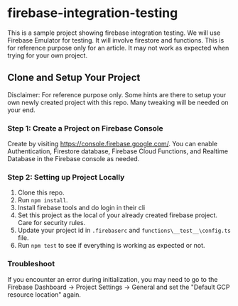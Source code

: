 # firebase-integration-testing

This is a sample project showing firebase integration testing. We will use Firebase Emulator for testing. It will involve firestore and functions. This is for reference purpose only for an article. It may not work as expected when trying for your own project.

## Clone and Setup Your Project

Disclaimer: For reference purpose only. Some hints are there to setup your own newly created project with this repo. Many tweaking will be needed on your end.

### Step 1: Create a Project on Firebase Console

Create by visiting <https://console.firebase.google.com/>. You can enable Authentication, Firestore database, Firebase Cloud Functions, and Realtime Database in the Firebase console as needed.

### Step 2: Setting up Project Locally

1. Clone this repo.
2. Run `npm install`.
3. Install firebase tools and do login in their cli
4. Set this project as the local of your already created firebase project. Care for security rules.
5. Update your project id in `.firebaserc` and `functions\__test__\config.ts` file.
6. Run `npm test` to see if everything is working as expected or not.

### Troubleshoot

If you encounter an error during initialization, you may need to go to the Firebase Dashboard -> Project Settings -> General and set the "Default GCP resource location" again.
